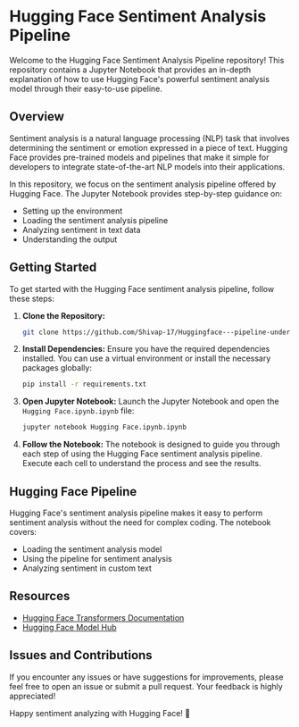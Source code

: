 # Hugging Face Sentiment Analysis Pipeline

Welcome to the Hugging Face Sentiment Analysis Pipeline repository! This repository contains a Jupyter Notebook that provides an in-depth explanation of how to use Hugging Face's powerful sentiment analysis model through their easy-to-use pipeline.

## Overview

Sentiment analysis is a natural language processing (NLP) task that involves determining the sentiment or emotion expressed in a piece of text. Hugging Face provides pre-trained models and pipelines that make it simple for developers to integrate state-of-the-art NLP models into their applications.

In this repository, we focus on the sentiment analysis pipeline offered by Hugging Face. The Jupyter Notebook provides step-by-step guidance on:

- Setting up the environment
- Loading the sentiment analysis pipeline
- Analyzing sentiment in text data
- Understanding the output

## Getting Started

To get started with the Hugging Face sentiment analysis pipeline, follow these steps:

1. **Clone the Repository:**
   ```bash
   git clone https://github.com/Shivap-17/Huggingface---pipeline-under-the-hood.git
   
   ```

2. **Install Dependencies:**
   Ensure you have the required dependencies installed. You can use a virtual environment or install the necessary packages globally:
   ```bash
   pip install -r requirements.txt
   ```

3. **Open Jupyter Notebook:**
   Launch the Jupyter Notebook and open the `Hugging Face.ipynb.ipynb` file:
   ```bash
   jupyter notebook Hugging Face.ipynb.ipynb
   ```

4. **Follow the Notebook:**
   The notebook is designed to guide you through each step of using the Hugging Face sentiment analysis pipeline. Execute each cell to understand the process and see the results.

## Hugging Face Pipeline

Hugging Face's sentiment analysis pipeline makes it easy to perform sentiment analysis without the need for complex coding. The notebook covers:

- Loading the sentiment analysis model
- Using the pipeline for sentiment analysis
- Analyzing sentiment in custom text

## Resources

- [Hugging Face Transformers Documentation](https://huggingface.co/transformers/)
- [Hugging Face Model Hub](https://huggingface.co/models)

## Issues and Contributions

If you encounter any issues or have suggestions for improvements, please feel free to open an issue or submit a pull request. Your feedback is highly appreciated!

Happy sentiment analyzing with Hugging Face! 🚀
